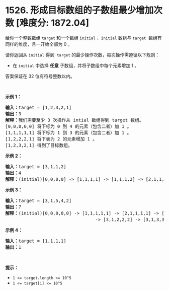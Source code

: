 # 1526. 形成目标数组的子数组最少增加次数 [难度分: 1872.04]

<p>给你一个整数数组&nbsp;<code>target</code>&nbsp;和一个数组&nbsp;<code>initial</code>&nbsp;，<code>initial</code>&nbsp;数组与 <code>target</code>&nbsp; 数组有同样的维度，且一开始全部为 0 。</p>

<p>请你返回从 <code>initial</code>&nbsp;得到&nbsp; <code>target</code>&nbsp;的最少操作次数，每次操作需遵循以下规则：</p>

<ul>
	<li>在 <code>initial</code>&nbsp;中选择 <strong>任意</strong>&nbsp;子数组，并将子数组中每个元素增加 1 。</li>
</ul>

<p>答案保证在 32 位有符号整数以内。</p>

<p>&nbsp;</p>

<p><strong>示例 1：</strong></p>

<pre><strong>输入：</strong>target = [1,2,3,2,1]
<strong>输出：</strong>3
<strong>解释：</strong>我们需要至少 3 次操作从 intial 数组得到 target 数组。
[0,0,0,0,0] 将下标为 0 到 4&nbsp;的元素（包含二者）加 1 。
[1,1,1,1,1] 将下标为 1 到 3 的元素（包含二者）加 1 。
[1,2,2,2,1] 将下表为 2 的元素增加 1 。
[1,2,3,2,1] 得到了目标数组。
</pre>

<p><strong>示例 2：</strong></p>

<pre><strong>输入：</strong>target = [3,1,1,2]
<strong>输出：</strong>4
<strong>解释：</strong>(initial)[0,0,0,0] -&gt; [1,1,1,1] -&gt; [1,1,1,2] -&gt; [2,1,1,2] -&gt; [3,1,1,2] (target) 。
</pre>

<p><strong>示例 3：</strong></p>

<pre><strong>输入：</strong>target = [3,1,5,4,2]
<strong>输出：</strong>7
<strong>解释：</strong>(initial)[0,0,0,0,0] -&gt; [1,1,1,1,1] -&gt; [2,1,1,1,1] -&gt; [3,1,1,1,1] 
                                  -&gt; [3,1,2,2,2] -&gt; [3,1,3,3,2] -&gt; [3,1,4,4,2] -&gt; [3,1,5,4,2] (target)。
</pre>

<p><strong>示例 4：</strong></p>

<pre><strong>输入：</strong>target = [1,1,1,1]
<strong>输出：</strong>1
</pre>

<p>&nbsp;</p>

<p><strong>提示：</strong></p>

<ul>
	<li><code>1 &lt;= target.length &lt;= 10^5</code></li>
	<li><code>1 &lt;= target[i] &lt;= 10^5</code></li>
</ul>
